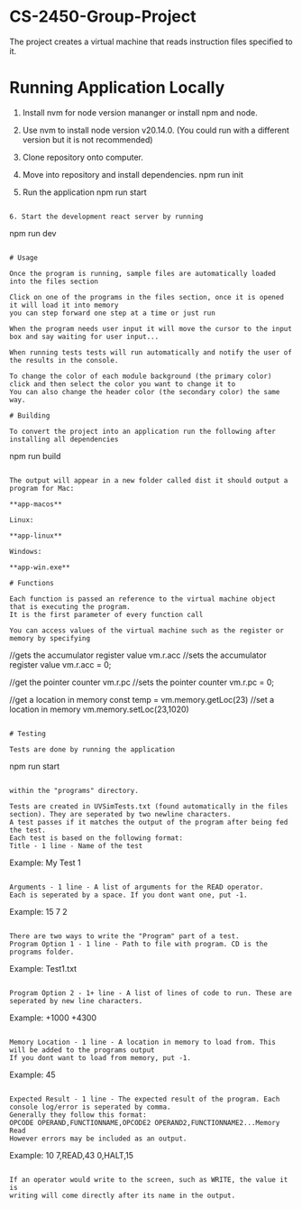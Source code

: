 # CS-2450-Group-Project

The project creates a virtual machine that reads instruction files specified to it.

# Running Application Locally

1. Install nvm for node version mananger or install npm and node.
2. Use nvm to install node version v20.14.0. (You could run with a different version but it is not recommended)
3. Clone repository onto computer.
4. Move into repository and install dependencies.
npm run init

5. Run the application
npm run start
```

6. Start the development react server by running

```
npm run dev
```

# Usage

Once the program is running, sample files are automatically loaded into the files section 

Click on one of the programs in the files section, once it is opened it will load it into memory
you can step forward one step at a time or just run

When the program needs user input it will move the cursor to the input box and say waiting for user input...

When running tests tests will run automatically and notify the user of the results in the console.

To change the color of each module background (the primary color)
click and then select the color you want to change it to
You can also change the header color (the secondary color) the same
way.

# Building

To convert the project into an application run the following after installing all dependencies

```
npm run build
```

The output will appear in a new folder called dist it should output a program for Mac:

**app-macos**

Linux:

**app-linux**

Windows:

**app-win.exe**

# Functions

Each function is passed an reference to the virtual machine object that is executing the program.
It is the first parameter of every function call

You can access values of the virtual machine such as the register or memory by specifying

```
//gets the accumulator register value
vm.r.acc
//sets the accumulator register value
vm.r.acc = 0;

//get the pointer counter
vm.r.pc
//sets the pointer counter
vm.r.pc = 0;

//get a location in memory
const temp = vm.memory.getLoc(23)
//set a location in memory
vm.memory.setLoc(23,1020)
```

# Testing

Tests are done by running the application

```
npm run start
```

within the "programs" directory.

Tests are created in UVSimTests.txt (found automatically in the files section). They are seperated by two newline characters.
A test passes if it matches the output of the program after being fed the test.
Each test is based on the following format:
Title - 1 line - Name of the test

```
Example:
My Test 1
```

Arguments - 1 line - A list of arguments for the READ operator.
Each is seperated by a space. If you dont want one, put -1.

```
Example:
15 7 2
```

There are two ways to write the "Program" part of a test.
Program Option 1 - 1 line - Path to file with program. CD is the programs folder.

```
Example:
Test1.txt
```

Program Option 2 - 1+ line - A list of lines of code to run. These are seperated by new line characters.

```
Example:
+1000
+4300
```

Memory Location - 1 line - A location in memory to load from. This will be added to the programs output
If you dont want to load from memory, put -1.

```
Example:
45
```

Expected Result - 1 line - The expected result of the program. Each console log/error is seperated by comma.
Generally they follow this format:
OPCODE OPERAND,FUNCTIONNAME,OPCODE2 OPERAND2,FUNCTIONNAME2...Memory Read
However errors may be included as an output.

```
Example:
10 7,READ,43 0,HALT,15
```

If an operator would write to the screen, such as WRITE, the value it is
writing will come directly after its name in the output.
